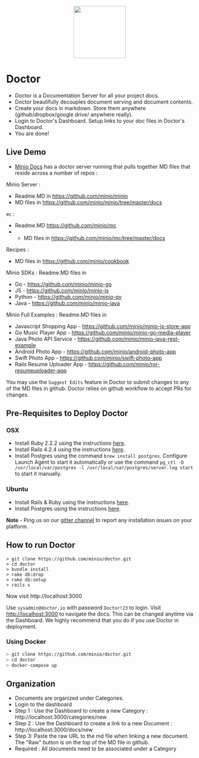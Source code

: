 <p align="center">
<img src="https://github.com/minio/doctor/blob/master/public/Doctor_logo_888x1024.png?raw=true" width="140px">
</p>

# Doctor
* Doctor is a Documentation Server for all your project docs.
* Doctor beautifully decouples document serving and document contents.
* Create your docs in markdown. Store them anywhere (github/dropbox/google drive/ anywhere really).
* Login to Doctor's Dashboard. Setup links to your doc files in Doctor's Dashboard.
* You are done!

## Live Demo
* [Minio Docs](https://docs.minio.io) has a doctor server running that pulls together MD files that reside across a number of repos :
 
Minio Server : 
* Readme.MD in https://github.com/minio/minio
* MD files in https://github.com/minio/minio/tree/master/docs

`mc` : 
* Readme.MD https://github.com/minio/mc
* * MD files in https://github.com/minio/mc/tree/master/docs

Recipes : 
* MD files in https://github.com/minio/cookbook

Minio SDKs : Readme.MD files in
* Go - https://github.com/minio/minio-go
* JS - https://github.com/minio/minio-js
* Python - https://github.com/minio/minio-py
* Java - https://github.com/minio/minio-java
 
Minio Full Examples : Readme.MD files in 
* Javascript Shopping App - https://github.com/minio/minio-js-store-app
* Go Music Player App - https://github.com/minio/minio-go-media-player
* Java Photo API Service -  https://github.com/minio/minio-java-rest-example
* Android Photo App - https://github.com/minio/android-photo-app
* Swift Photo App - https://github.com/minio/swift-photo-app
* Rails Resume Uploader App - https://github.com/minio/ror-resumeuploader-app
 
You may use the `Suggest Edits` feature in Doctor to submit changes to any of the MD files in github. Doctor relies on github workflow to accept PRs for changes. 

## Pre-Requisites to Deploy Doctor

### OSX
* Install Ruby 2.2.2 using the instructions [here](https://rvm.io/rvm/install).
* Install Rails 4.2.4 using the instructions [here](https://rvm.io/rvm/install).
* Install Postgres using the command `brew install postgres`. Configure Launch Agent to start it automatically or use the command `pg_ctl -D /usr/local/var/postgres -l /usr/local/var/postgres/server.log start` to start it manually.

### Ubuntu
* Install Rails & Ruby using the instructions [here](https://www.digitalocean.com/community/tutorials/how-to-install-ruby-on-rails-on-ubuntu-14-04-using-rvm).
* Install Postgres using the instructions [here](https://www.digitalocean.com/community/tutorials/how-to-install-and-use-postgresql-on-ubuntu-14-04).

**Note** - Ping us on our [gitter channel](https://gitter.im/minio/minio) to report any installation issues on your platform.

## How to run Doctor
```
> git clone https://github.com/minio/doctor.git
> cd doctor
> bundle install
> rake db:drop
> rake db:setup
> rails s
```
Now visit http://localhost:3000

Use `sysadmin@doctor.io` with password `Doctor!23` to login. Visit [http://localhost:3000](http://localhost:3000) to navigate the docs. This can be changed anytime via the Dashboard. We highly recommend that you do if you use Doctor in deployment.

### Using Docker
```bash
> git clone https://github.com/minio/doctor.git
> cd doctor
> docker-compose up
```

## Organization
* Documents are organized under Categories.
* Login to the dashboard
* Step 1 : Use the Dashboard to create a new Category : http://localhost:3000/categories/new
* Step 2 : Use the Dashboard to create a link to a new Document : http://localhost:3000/docs/new
* Step 3: Paste the raw URL to the md file when linking a new document. The "Raw" button is on the top of the MD file in github.
* Required : All documents need to be associated under a Category
